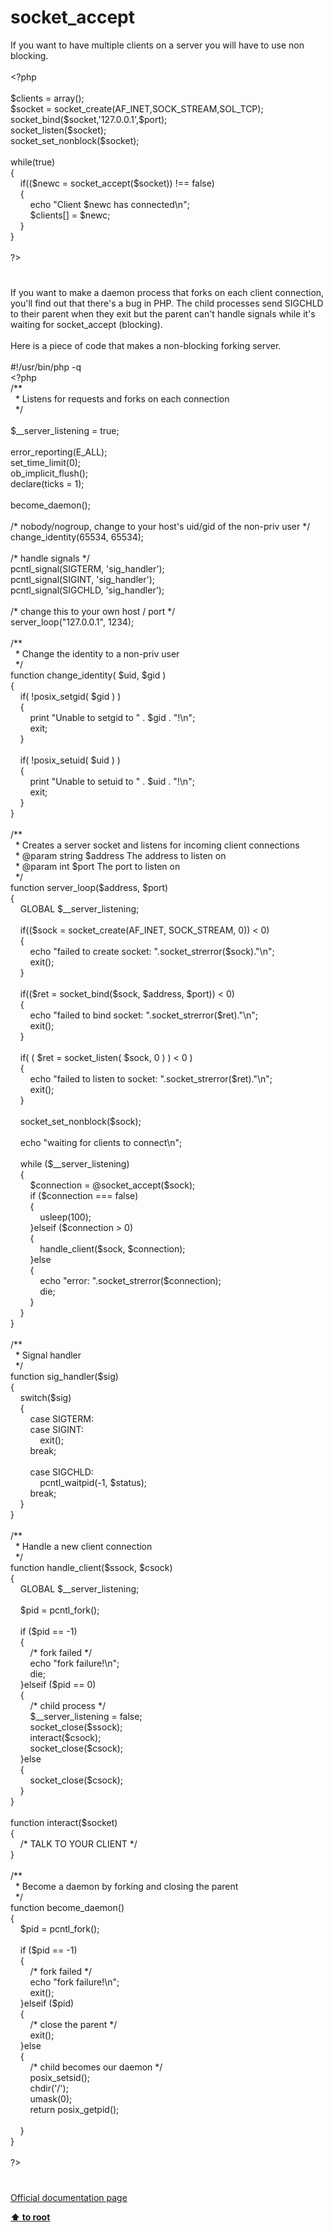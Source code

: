 # socket_accept




<div class="phpcode"><span class="html">
If you want to have multiple clients on a server you will have to use non blocking.<br><br><span class="default">&lt;?php<br><br>$clients </span><span class="keyword">= array();<br></span><span class="default">$socket </span><span class="keyword">= </span><span class="default">socket_create</span><span class="keyword">(</span><span class="default">AF_INET</span><span class="keyword">,</span><span class="default">SOCK_STREAM</span><span class="keyword">,</span><span class="default">SOL_TCP</span><span class="keyword">);<br></span><span class="default">socket_bind</span><span class="keyword">(</span><span class="default">$socket</span><span class="keyword">,</span><span class="string">&apos;127.0.0.1&apos;</span><span class="keyword">,</span><span class="default">$port</span><span class="keyword">);<br></span><span class="default">socket_listen</span><span class="keyword">(</span><span class="default">$socket</span><span class="keyword">);<br></span><span class="default">socket_set_nonblock</span><span class="keyword">(</span><span class="default">$socket</span><span class="keyword">);<br><br>while(</span><span class="default">true</span><span class="keyword">)<br>{<br>&#xA0; &#xA0; if((</span><span class="default">$newc </span><span class="keyword">= </span><span class="default">socket_accept</span><span class="keyword">(</span><span class="default">$socket</span><span class="keyword">)) !== </span><span class="default">false</span><span class="keyword">)<br>&#xA0; &#xA0; {<br>&#xA0; &#xA0; &#xA0; &#xA0; echo </span><span class="string">&quot;Client </span><span class="default">$newc</span><span class="string"> has connected\n&quot;</span><span class="keyword">;<br>&#xA0; &#xA0; &#xA0; &#xA0; </span><span class="default">$clients</span><span class="keyword">[] = </span><span class="default">$newc</span><span class="keyword">;<br>&#xA0; &#xA0; }<br>}<br><br></span><span class="default">?&gt;</span>
</span>
</div>
  

#


<div class="phpcode"><span class="html">
If you want to make a daemon process that forks on each client connection, you&apos;ll find out that there&apos;s a bug in PHP. The child processes send SIGCHLD to their parent when they exit but the parent can&apos;t handle signals while it&apos;s waiting for socket_accept (blocking).
<br>
<br>Here is a piece of code that makes a non-blocking forking server.
<br>
<br>#!/usr/bin/php -q
<br><span class="default">&lt;?php
<br></span><span class="comment">/**
<br>&#xA0; * Listens for requests and forks on each connection
<br>&#xA0; */
<br>
<br></span><span class="default">$__server_listening </span><span class="keyword">= </span><span class="default">true</span><span class="keyword">;
<br>
<br></span><span class="default">error_reporting</span><span class="keyword">(</span><span class="default">E_ALL</span><span class="keyword">);
<br></span><span class="default">set_time_limit</span><span class="keyword">(</span><span class="default">0</span><span class="keyword">);
<br></span><span class="default">ob_implicit_flush</span><span class="keyword">();
<br>declare(</span><span class="default">ticks </span><span class="keyword">= </span><span class="default">1</span><span class="keyword">);
<br>
<br></span><span class="default">become_daemon</span><span class="keyword">();
<br>
<br></span><span class="comment">/* nobody/nogroup, change to your host&apos;s uid/gid of the non-priv user */
<br></span><span class="default">change_identity</span><span class="keyword">(</span><span class="default">65534</span><span class="keyword">, </span><span class="default">65534</span><span class="keyword">);
<br>
<br></span><span class="comment">/* handle signals */
<br></span><span class="default">pcntl_signal</span><span class="keyword">(</span><span class="default">SIGTERM</span><span class="keyword">, </span><span class="string">&apos;sig_handler&apos;</span><span class="keyword">);
<br></span><span class="default">pcntl_signal</span><span class="keyword">(</span><span class="default">SIGINT</span><span class="keyword">, </span><span class="string">&apos;sig_handler&apos;</span><span class="keyword">);
<br></span><span class="default">pcntl_signal</span><span class="keyword">(</span><span class="default">SIGCHLD</span><span class="keyword">, </span><span class="string">&apos;sig_handler&apos;</span><span class="keyword">);
<br>
<br></span><span class="comment">/* change this to your own host / port */
<br></span><span class="default">server_loop</span><span class="keyword">(</span><span class="string">&quot;127.0.0.1&quot;</span><span class="keyword">, </span><span class="default">1234</span><span class="keyword">);
<br>
<br></span><span class="comment">/**
<br>&#xA0; * Change the identity to a non-priv user
<br>&#xA0; */
<br></span><span class="keyword">function </span><span class="default">change_identity</span><span class="keyword">( </span><span class="default">$uid</span><span class="keyword">, </span><span class="default">$gid </span><span class="keyword">)
<br>{
<br>&#xA0; &#xA0; if( !</span><span class="default">posix_setgid</span><span class="keyword">( </span><span class="default">$gid </span><span class="keyword">) )
<br>&#xA0; &#xA0; {
<br>&#xA0; &#xA0; &#xA0; &#xA0; print </span><span class="string">&quot;Unable to setgid to &quot; </span><span class="keyword">. </span><span class="default">$gid </span><span class="keyword">. </span><span class="string">&quot;!\n&quot;</span><span class="keyword">;
<br>&#xA0; &#xA0; &#xA0; &#xA0; exit;
<br>&#xA0; &#xA0; }
<br>
<br>&#xA0; &#xA0; if( !</span><span class="default">posix_setuid</span><span class="keyword">( </span><span class="default">$uid </span><span class="keyword">) )
<br>&#xA0; &#xA0; {
<br>&#xA0; &#xA0; &#xA0; &#xA0; print </span><span class="string">&quot;Unable to setuid to &quot; </span><span class="keyword">. </span><span class="default">$uid </span><span class="keyword">. </span><span class="string">&quot;!\n&quot;</span><span class="keyword">;
<br>&#xA0; &#xA0; &#xA0; &#xA0; exit;
<br>&#xA0; &#xA0; }
<br>}
<br>
<br></span><span class="comment">/**
<br>&#xA0; * Creates a server socket and listens for incoming client connections
<br>&#xA0; * @param string $address The address to listen on
<br>&#xA0; * @param int $port The port to listen on
<br>&#xA0; */
<br></span><span class="keyword">function </span><span class="default">server_loop</span><span class="keyword">(</span><span class="default">$address</span><span class="keyword">, </span><span class="default">$port</span><span class="keyword">)
<br>{
<br>&#xA0; &#xA0; GLOBAL </span><span class="default">$__server_listening</span><span class="keyword">;
<br>
<br>&#xA0; &#xA0; if((</span><span class="default">$sock </span><span class="keyword">= </span><span class="default">socket_create</span><span class="keyword">(</span><span class="default">AF_INET</span><span class="keyword">, </span><span class="default">SOCK_STREAM</span><span class="keyword">, </span><span class="default">0</span><span class="keyword">)) &lt; </span><span class="default">0</span><span class="keyword">)
<br>&#xA0; &#xA0; {
<br>&#xA0; &#xA0; &#xA0; &#xA0; echo </span><span class="string">&quot;failed to create socket: &quot;</span><span class="keyword">.</span><span class="default">socket_strerror</span><span class="keyword">(</span><span class="default">$sock</span><span class="keyword">).</span><span class="string">&quot;\n&quot;</span><span class="keyword">;
<br>&#xA0; &#xA0; &#xA0; &#xA0; exit();
<br>&#xA0; &#xA0; }
<br>
<br>&#xA0; &#xA0; if((</span><span class="default">$ret </span><span class="keyword">= </span><span class="default">socket_bind</span><span class="keyword">(</span><span class="default">$sock</span><span class="keyword">, </span><span class="default">$address</span><span class="keyword">, </span><span class="default">$port</span><span class="keyword">)) &lt; </span><span class="default">0</span><span class="keyword">)
<br>&#xA0; &#xA0; {
<br>&#xA0; &#xA0; &#xA0; &#xA0; echo </span><span class="string">&quot;failed to bind socket: &quot;</span><span class="keyword">.</span><span class="default">socket_strerror</span><span class="keyword">(</span><span class="default">$ret</span><span class="keyword">).</span><span class="string">&quot;\n&quot;</span><span class="keyword">;
<br>&#xA0; &#xA0; &#xA0; &#xA0; exit();
<br>&#xA0; &#xA0; }
<br>
<br>&#xA0; &#xA0; if( ( </span><span class="default">$ret </span><span class="keyword">= </span><span class="default">socket_listen</span><span class="keyword">( </span><span class="default">$sock</span><span class="keyword">, </span><span class="default">0 </span><span class="keyword">) ) &lt; </span><span class="default">0 </span><span class="keyword">)
<br>&#xA0; &#xA0; {
<br>&#xA0; &#xA0; &#xA0; &#xA0; echo </span><span class="string">&quot;failed to listen to socket: &quot;</span><span class="keyword">.</span><span class="default">socket_strerror</span><span class="keyword">(</span><span class="default">$ret</span><span class="keyword">).</span><span class="string">&quot;\n&quot;</span><span class="keyword">;
<br>&#xA0; &#xA0; &#xA0; &#xA0; exit();
<br>&#xA0; &#xA0; }
<br>
<br>&#xA0; &#xA0; </span><span class="default">socket_set_nonblock</span><span class="keyword">(</span><span class="default">$sock</span><span class="keyword">);
<br>&#xA0; &#xA0; 
<br>&#xA0; &#xA0; echo </span><span class="string">&quot;waiting for clients to connect\n&quot;</span><span class="keyword">;
<br>
<br>&#xA0; &#xA0; while (</span><span class="default">$__server_listening</span><span class="keyword">)
<br>&#xA0; &#xA0; {
<br>&#xA0; &#xA0; &#xA0; &#xA0; </span><span class="default">$connection </span><span class="keyword">= @</span><span class="default">socket_accept</span><span class="keyword">(</span><span class="default">$sock</span><span class="keyword">);
<br>&#xA0; &#xA0; &#xA0; &#xA0; if (</span><span class="default">$connection </span><span class="keyword">=== </span><span class="default">false</span><span class="keyword">)
<br>&#xA0; &#xA0; &#xA0; &#xA0; {
<br>&#xA0; &#xA0; &#xA0; &#xA0; &#xA0; &#xA0; </span><span class="default">usleep</span><span class="keyword">(</span><span class="default">100</span><span class="keyword">);
<br>&#xA0; &#xA0; &#xA0; &#xA0; }elseif (</span><span class="default">$connection </span><span class="keyword">&gt; </span><span class="default">0</span><span class="keyword">)
<br>&#xA0; &#xA0; &#xA0; &#xA0; {
<br>&#xA0; &#xA0; &#xA0; &#xA0; &#xA0; &#xA0; </span><span class="default">handle_client</span><span class="keyword">(</span><span class="default">$sock</span><span class="keyword">, </span><span class="default">$connection</span><span class="keyword">);
<br>&#xA0; &#xA0; &#xA0; &#xA0; }else
<br>&#xA0; &#xA0; &#xA0; &#xA0; {
<br>&#xA0; &#xA0; &#xA0; &#xA0; &#xA0; &#xA0; echo </span><span class="string">&quot;error: &quot;</span><span class="keyword">.</span><span class="default">socket_strerror</span><span class="keyword">(</span><span class="default">$connection</span><span class="keyword">);
<br>&#xA0; &#xA0; &#xA0; &#xA0; &#xA0; &#xA0; die;
<br>&#xA0; &#xA0; &#xA0; &#xA0; }
<br>&#xA0; &#xA0; }
<br>}
<br>
<br></span><span class="comment">/**
<br>&#xA0; * Signal handler
<br>&#xA0; */
<br></span><span class="keyword">function </span><span class="default">sig_handler</span><span class="keyword">(</span><span class="default">$sig</span><span class="keyword">)
<br>{
<br>&#xA0; &#xA0; switch(</span><span class="default">$sig</span><span class="keyword">)
<br>&#xA0; &#xA0; {
<br>&#xA0; &#xA0; &#xA0; &#xA0; case </span><span class="default">SIGTERM</span><span class="keyword">:
<br>&#xA0; &#xA0; &#xA0; &#xA0; case </span><span class="default">SIGINT</span><span class="keyword">:
<br>&#xA0; &#xA0; &#xA0; &#xA0; &#xA0; &#xA0; exit();
<br>&#xA0; &#xA0; &#xA0; &#xA0; break;
<br>
<br>&#xA0; &#xA0; &#xA0; &#xA0; case </span><span class="default">SIGCHLD</span><span class="keyword">:
<br>&#xA0; &#xA0; &#xA0; &#xA0; &#xA0; &#xA0; </span><span class="default">pcntl_waitpid</span><span class="keyword">(-</span><span class="default">1</span><span class="keyword">, </span><span class="default">$status</span><span class="keyword">);
<br>&#xA0; &#xA0; &#xA0; &#xA0; break;
<br>&#xA0; &#xA0; }
<br>}
<br>
<br></span><span class="comment">/** 
<br>&#xA0; * Handle a new client connection
<br>&#xA0; */
<br></span><span class="keyword">function </span><span class="default">handle_client</span><span class="keyword">(</span><span class="default">$ssock</span><span class="keyword">, </span><span class="default">$csock</span><span class="keyword">)
<br>{
<br>&#xA0; &#xA0; GLOBAL </span><span class="default">$__server_listening</span><span class="keyword">;
<br>
<br>&#xA0; &#xA0; </span><span class="default">$pid </span><span class="keyword">= </span><span class="default">pcntl_fork</span><span class="keyword">();
<br>
<br>&#xA0; &#xA0; if (</span><span class="default">$pid </span><span class="keyword">== -</span><span class="default">1</span><span class="keyword">)
<br>&#xA0; &#xA0; {
<br>&#xA0; &#xA0; &#xA0; &#xA0; </span><span class="comment">/* fork failed */
<br>&#xA0; &#xA0; &#xA0; &#xA0; </span><span class="keyword">echo </span><span class="string">&quot;fork failure!\n&quot;</span><span class="keyword">;
<br>&#xA0; &#xA0; &#xA0; &#xA0; die;
<br>&#xA0; &#xA0; }elseif (</span><span class="default">$pid </span><span class="keyword">== </span><span class="default">0</span><span class="keyword">)
<br>&#xA0; &#xA0; {
<br>&#xA0; &#xA0; &#xA0; &#xA0; </span><span class="comment">/* child process */
<br>&#xA0; &#xA0; &#xA0; &#xA0; </span><span class="default">$__server_listening </span><span class="keyword">= </span><span class="default">false</span><span class="keyword">;
<br>&#xA0; &#xA0; &#xA0; &#xA0; </span><span class="default">socket_close</span><span class="keyword">(</span><span class="default">$ssock</span><span class="keyword">);
<br>&#xA0; &#xA0; &#xA0; &#xA0; </span><span class="default">interact</span><span class="keyword">(</span><span class="default">$csock</span><span class="keyword">);
<br>&#xA0; &#xA0; &#xA0; &#xA0; </span><span class="default">socket_close</span><span class="keyword">(</span><span class="default">$csock</span><span class="keyword">);
<br>&#xA0; &#xA0; }else
<br>&#xA0; &#xA0; {
<br>&#xA0; &#xA0; &#xA0; &#xA0; </span><span class="default">socket_close</span><span class="keyword">(</span><span class="default">$csock</span><span class="keyword">);
<br>&#xA0; &#xA0; }
<br>}
<br>
<br>function </span><span class="default">interact</span><span class="keyword">(</span><span class="default">$socket</span><span class="keyword">)
<br>{
<br>&#xA0; &#xA0; </span><span class="comment">/* TALK TO YOUR CLIENT */
<br></span><span class="keyword">}
<br>
<br></span><span class="comment">/**
<br>&#xA0; * Become a daemon by forking and closing the parent
<br>&#xA0; */
<br></span><span class="keyword">function </span><span class="default">become_daemon</span><span class="keyword">()
<br>{
<br>&#xA0; &#xA0; </span><span class="default">$pid </span><span class="keyword">= </span><span class="default">pcntl_fork</span><span class="keyword">();
<br>&#xA0; &#xA0; 
<br>&#xA0; &#xA0; if (</span><span class="default">$pid </span><span class="keyword">== -</span><span class="default">1</span><span class="keyword">)
<br>&#xA0; &#xA0; {
<br>&#xA0; &#xA0; &#xA0; &#xA0; </span><span class="comment">/* fork failed */
<br>&#xA0; &#xA0; &#xA0; &#xA0; </span><span class="keyword">echo </span><span class="string">&quot;fork failure!\n&quot;</span><span class="keyword">;
<br>&#xA0; &#xA0; &#xA0; &#xA0; exit();
<br>&#xA0; &#xA0; }elseif (</span><span class="default">$pid</span><span class="keyword">)
<br>&#xA0; &#xA0; {
<br>&#xA0; &#xA0; &#xA0; &#xA0; </span><span class="comment">/* close the parent */
<br>&#xA0; &#xA0; &#xA0; &#xA0; </span><span class="keyword">exit();
<br>&#xA0; &#xA0; }else
<br>&#xA0; &#xA0; {
<br>&#xA0; &#xA0; &#xA0; &#xA0; </span><span class="comment">/* child becomes our daemon */
<br>&#xA0; &#xA0; &#xA0; &#xA0; </span><span class="default">posix_setsid</span><span class="keyword">();
<br>&#xA0; &#xA0; &#xA0; &#xA0; </span><span class="default">chdir</span><span class="keyword">(</span><span class="string">&apos;/&apos;</span><span class="keyword">);
<br>&#xA0; &#xA0; &#xA0; &#xA0; </span><span class="default">umask</span><span class="keyword">(</span><span class="default">0</span><span class="keyword">);
<br>&#xA0; &#xA0; &#xA0; &#xA0; return </span><span class="default">posix_getpid</span><span class="keyword">();
<br>
<br>&#xA0; &#xA0; }
<br>}
<br>
<br></span><span class="default">?&gt;</span>
</span>
</div>
  

#

[Official documentation page](https://www.php.net/manual/en/function.socket-accept.php)

**[⬆ to root](/)**
